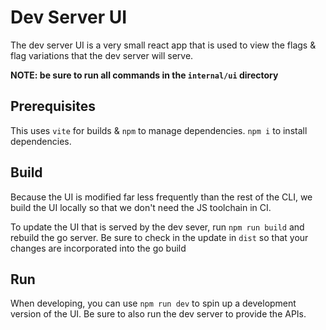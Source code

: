 # Dev Server UI

The dev server UI is a very small react app that is used to view the flags & flag variations that the dev server will serve.

**NOTE: be sure to run all commands in the `internal/ui` directory**

## Prerequisites
This uses `vite` for builds & `npm` to manage dependencies. `npm i` to install dependencies.

## Build
Because the UI is modified far less frequently than the rest of the CLI, we build the UI locally so that we don't need the JS toolchain in CI.

To update the UI that is served by the dev sever, run `npm run build` and rebuild the go server. Be sure to check in the update in `dist` so that your changes are incorporated into the go build

## Run
When developing, you can use `npm run dev` to spin up a development version of the UI. Be sure to also run the dev server to provide the APIs.
